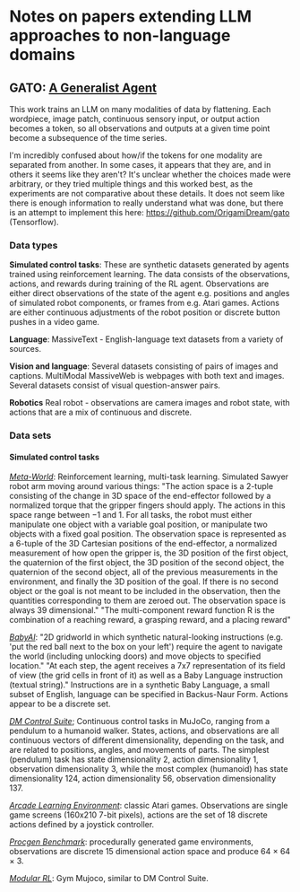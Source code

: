 # Notes on papers extending LLM approaches to non-language domains

## GATO: [A Generalist Agent](https://arxiv.org/pdf/2205.06175v3.pdf)

This work trains an LLM on many modalities of data by flattening. Each wordpiece, image patch, continuous sensory input, or output action becomes a token, so all observations and outputs at a given time point become a subsequence of the time series. 

I'm incredibly confused about how/if the tokens for one modality are separated from another. In some cases, it appears that they are, and in others it seems like they aren't? It's unclear whether the choices made were arbitrary, or they tried multiple things and this worked best, as the experiments are  not comparative about these details. It does not seem like there is enough information to really understand what was done, but there is an attempt to implement this here: https://github.com/OrigamiDream/gato (Tensorflow). 

### Data types

**Simulated control tasks**: These are synthetic datasets generated by agents trained using reinforcement learning. The data consists of the observations, actions, and rewards during training of the RL agent. Observations are either direct observations of the state of the agent e.g. positions and angles of simulated robot components, or frames from e.g. Atari games. Actions are either continuous adjustments of the robot position or discrete button pushes in a video game. 

**Language**: MassiveText - English-language text datasets from a variety of sources. 

**Vision and language**: Several datasets consisting of pairs of images and captions. MultiModal MassiveWeb is webpages with both text and images. Several datasets consist of visual question-answer pairs. 

**Robotics** Real robot - observations are camera images and robot state, with actions that are a mix of continuous and discrete. 



### Data sets

#### Simulated control tasks

*[Meta-World](https://meta-world.github.io/)*: Reinforcement learning, multi-task learning. Simulated Sawyer robot arm moving around various things:
"The action space is a 2-tuple consisting of the change in 3D space of the end-effector followed by a normalized torque that the gripper fingers should apply. The actions in this space range between −1 and 1. For all tasks, the robot must either manipulate one object with a variable goal position, or manipulate two objects with a fixed goal position. The observation space is represented as a 6-tuple of the 3D Cartesian positions of the end-effector, a normalized measurement of how open the gripper is, the 3D position of the first object, the quaternion of the first object, the 3D position of the second object, the quaternion of the second object, all of the previous measurements in the environment, and finally the 3D position of the goal. If there is no second object or the goal is not meant to be included in the observation, then the quantities corresponding to them are zeroed
out. The observation space is always 39 dimensional."
"The multi-component reward function R is the combination of a reaching reward, a grasping reward, and a placing reward"

*[BabyAI](https://arxiv.org/abs/1810.08272)*: 
"2D gridworld in which synthetic natural-looking instructions (e.g. 'put the red ball next to the box on your left') require the agent
to navigate the world (including unlocking doors) and move objects to specified location." 
"At each step, the agent receives a 7x7 representation of its field of view (the grid cells in front of it) as well as a Baby Language instruction (textual string)."
Instructions are in a synthetic Baby Language, a small subset of English, language can be specified in Backus-Naur Form. Actions appear to be a discrete set. 

*[DM Control Suite](https://arxiv.org/pdf/1801.00690v1.pdf)*; Continuous control tasks in MuJoCo, ranging from a pendulum to a humanoid walker. States, actions, and observations are all continuous vectors of different dimensionality, depending on the task, and are related to positions, angles, and movements of parts. The simplest (pendulum) task has state dimensionality 2, action dimensionality 1, observation dimensionality 3, while the most complex (humanoid) has state dimensionality 124, action dimensionality 56, observation dimensionality 137. 

*[Arcade Learning Environment](https://arxiv.org/abs/1207.4708)*: classic Atari games. Observations are single game screens (160x210 7-bit pixels), actions are the set of 18 discrete actions defined by a joystick controller.

*[Procgen Benchmark](https://arxiv.org/pdf/1912.01588.pdf)*: procedurally generated game environments, observations are  discrete 15
dimensional action space and produce 64 × 64 × 3. 

*[Modular RL](https://wenlong.page/modular-rl)*: Gym Mujoco, similar to DM Control Suite. 
